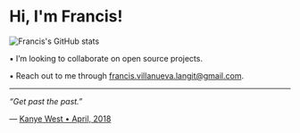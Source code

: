 # Hi, I'm Francis!

![Francis's GitHub stats](https://github-readme-stats.vercel.app/api?username=FrancisLangit&show_icons=true&theme=graywhite&hide=contribs)

▪️ I’m looking to collaborate on open source projects.

▪️ Reach out to me through francis.villanueva.langit@gmail.com.

---

*“Get past the past.”* 

― [Kanye West • April, 2018](https://twitter.com/kanyewest/status/987728334971850753?lang=en)
